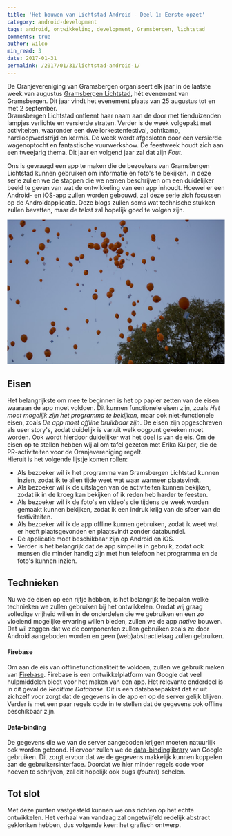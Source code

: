 ```yaml
---
title: 'Het bouwen van Lichtstad Android - Deel 1: Eerste opzet'
category: android-development
tags: android, ontwikkeling, development, Gramsbergen, lichtstad
comments: true
author: wilco
min_read: 3
date: 2017-01-31
permalink: /2017/01/31/lichtstad-android-1/
---
```


De Oranjevereniging van Gramsbergen organiseert elk jaar in de laatste week van augustus [Gramsbergen Lichtstad](http://gramsbergen.nl/index.php/oranjevereniging/gramsbergen-lichtstad), hét evenement van Gramsbergen. Dit jaar  vindt het evenement plaats van 25 augustus tot en met 2 september.  
Gramsbergen Lichtstad ontleent haar naam aan de door met tienduizenden lampjes verlichte en versierde straten. Verder is de week volgepakt met activiteiten, waaronder een dweilorkestenfestival, achtkamp, hardloopwedstrijd en kermis. De week wordt afgesloten door een versierde wagenoptocht en fantastische vuurwerkshow. De feestweek houdt zich aan een tweejarig thema. Dit jaar en volgend jaar zal dat zijn _Fout_.

Ons is gevraagd een app te maken die de bezoekers van Gramsbergen Lichtstad kunnen gebruiken om informatie en foto's te bekijken. In deze serie zullen we de stappen die we nemen beschrijven om een duidelijker beeld te geven van wat de ontwikkeling van een app inhoudt. Hoewel er een Android- en iOS-app zullen worden gebouwd, zal deze serie zich focussen op de Androidapplicatie. Deze blogs zullen soms wat technische stukken zullen bevatten, maar de tekst zal hopelijk goed te volgen zijn.

![Opening Gramsbergen Lichtstad](/assets/lichtstad-android-1/lichtstad-1.jpg)

## Eisen
Het belangrijkste om mee te beginnen is het op papier zetten van de eisen waaraan de app moet voldoen. Dit kunnen functionele eisen zijn, zoals _Het moet mogelijk zijn het programma te bekijken_, maar ook niet-functionele eisen, zoals _De app moet offline bruikbaar zijn_. De eisen zijn opgeschreven als user story's, zodat duidelijk is vanuit welk oogpunt gekeken moet worden. Ook wordt hierdoor duidelijker wat het doel is van de eis. Om de eisen op te stellen hebben wij al om tafel gezeten met Erika Kuiper, die de PR-activiteiten voor de Oranjevereniging regelt.  
Hieruit is het volgende lijstje komen rollen:

* Als bezoeker wil ik het programma van Gramsbergen Lichtstad kunnen inzien, zodat ik te allen tijde weet wat waar wanneer plaatsvindt.
* Als bezoeker wil ik de uitslagen van de activiteiten kunnen bekijken, zodat ik in de kroeg kan bekijken of ik reden heb harder te feesten.
* Als bezoeker wil ik de foto's en video's die tijdens de week worden gemaakt kunnen bekijken, zodat ik een indruk krijg van de sfeer van de festiviteiten.
* Als bezoeker wil ik de app offline kunnen gebruiken, zodat ik weet wat er heeft plaatsgevonden en plaatsvindt zonder databundel.
* De applicatie moet beschikbaar zijn op Android en iOS.
* Verder is het belangrijk dat de app simpel is in gebruik, zodat ook mensen die minder handig zijn met hun telefoon het programma en de foto's kunnen inzien.

## Technieken
Nu we de eisen op een rijtje hebben, is het belangrijk te bepalen welke technieken we zullen gebruiken bij het ontwikkelen. Omdat wij graag volledige vrijheid willen in de onderdelen die we gebruiken en een zo vloeiend mogelijke ervaring willen bieden, zullen we de app _native_ bouwen. Dat wil zeggen dat we de componenten zullen gebruiken zoals ze door Android aangeboden worden en geen (web)abstractielaag zullen gebruiken.

#### Firebase
Om aan de eis van offlinefunctionaliteit te voldoen, zullen we gebruik maken van [Firebase](https://firebase.google.com). Firebase is een ontwikkelplatform van Google dat veel hulpmiddelen biedt voor het maken van een app. Het relevante onderdeel is in dit geval de _Realtime Database_. Dit is een databasepakket dat er uit zichzelf voor zorgt dat de gegevens in de app en op de server gelijk blijven. Verder is met een paar regels code in te stellen dat de gegevens ook offline beschikbaar zijn.

#### Data-binding
De gegevens die we van de server aangeboden krijgen moeten natuurlijk ook worden getoond. Hiervoor zullen we de [data-bindinglibrary](https://developer.android.com/topic/libraries/data-binding/index.html) van Google gebruiken. Dit zorgt ervoor dat we de gegevens makkelijk kunnen koppelen aan de gebruikersinterface. Doordat we hier minder regels code voor hoeven te schrijven, zal dit hopelijk ook bugs (_fouten_) schelen.

## Tot slot
Met deze punten vastgesteld kunnen we ons richten op het echte ontwikkelen. Het verhaal van vandaag zal ongetwijfeld redelijk abstract geklonken hebben, dus volgende keer: het grafisch ontwerp.